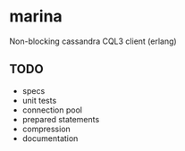 # marina
Non-blocking cassandra CQL3 client (erlang)

## TODO
- specs
- unit tests
- connection pool
- prepared statements
- compression
- documentation
